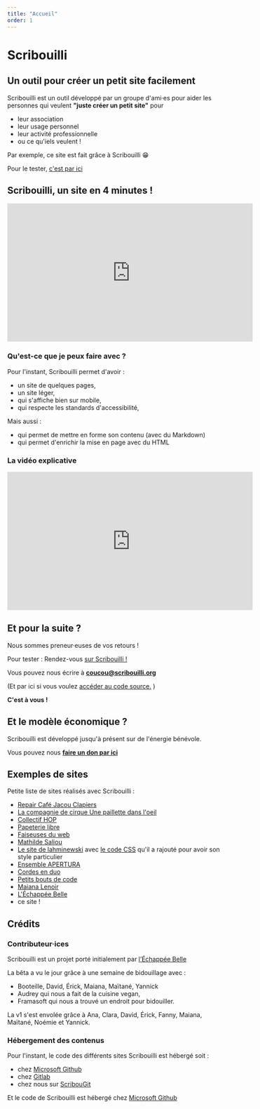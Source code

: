 ```yaml
---
title: "Accueil"
order: 1
---
```

# Scribouilli

## Un outil pour créer un petit site facilement

Scribouilli est un outil développé par un groupe d'ami·es pour aider les personnes qui veulent **"juste créer un petit site"** pour 
- leur association
- leur usage personnel
- leur activité professionnelle 
- ou ce qu'iels veulent !

Par exemple, ce site est fait grâce à Scribouilli 😁

Pour le tester, [c'est par ici](https://atelier.scribouilli.org/)

## Scribouilli, un site en 4 minutes !

<iframe title="Scribouilli en 4 minutes !" width="560" height="315" src="https://aperi.tube/videos/embed/e6e9fde5-1492-470a-8fc5-0f959a4b7ac0" frameborder="0" allowfullscreen="" sandbox="allow-same-origin allow-scripts allow-popups"></iframe>



### Qu'est-ce que je peux faire avec ?

Pour l'instant, Scribouilli permet d'avoir :
- un site de quelques pages,
- un site léger,
- qui s'affiche bien sur mobile,
- qui respecte les standards d'accessibilité,

Mais aussi :
- qui permet de mettre en forme son contenu (avec du Markdown)
- qui permet d'enrichir la mise en page avec du HTML 


### La vidéo explicative

<iframe title="Démo de Scribouilli, un outil pour créer son petit site facilement !" width="560" height="315" src="https://aperi.tube/videos/embed/cc297f82-c687-495a-9825-4297f8d7753f" frameborder="0" allowfullscreen="" sandbox="allow-same-origin allow-scripts allow-popups"></iframe>


## Et pour la suite ?

Nous sommes preneur·euses de vos retours ! 

Pour tester : Rendez-vous [sur Scribouilli !](https://atelier.scribouilli.org/)

Vous pouvez nous écrire à **coucou@scribouilli.org**

(Et par ici si vous voulez [accéder au code source.](https://github.com/Scribouilli/scribouilli) )

**C'est à vous !**

## Et le modèle économique ?

Scribouilli est développé jusqu'à présent sur de l'énergie bénévole.

Vous pouvez nous **[faire un don par ici](https://opencollective.com/scribouilli)** 

## Exemples de sites

Petite liste de sites réalisés avec Scribouilli :

-  [Repair Café Jacou Clapiers](https://newick.github.io/repaircafejacouclapiers/)
- [La compagnie de cirque Une paillette dans l'oeil](https://julie-bertho-julie-bertho-b51c485cf1978686e3352a27574db65e39313.monpetitsite.org/)
-  [Collectif HOP](http://collectifhop.fr/)
-  [Papeterie libre](https://la-papeterie-libre.fr)
-  [Faiseuses du web](https://faiseusesduweb.eu.org/)
- [Mathilde Saliou](https://mathildesaliou.com/)
- [Le site de lahminewski](https://lahminewski.github.io/note/) avec [le code CSS](https://github.com/Lahminewski/note/blob/main/assets/css/custom.css) qu'il a rajouté pour avoir son style particulier
- [Ensemble APERTURA](https://ensembleapertura.github.io/test-website-repo-3796/)
- [Cordes en duo](https://cordesenduo.com/)
- [Petits bouts de code](https://ynote.github.io/petits-bouts-de-code/)
- [Maiana Lenoir](https://mana-spirit.fr/)
- [L'Échappée Belle](https://lechappeebelle.team/)
- ce site ! 

## Crédits

### Contributeur·ices

Scribouilli est un projet porté initialement par [l’Échappée Belle](https://lechappeebelle.team/)

La bêta a vu le jour grâce à une semaine de bidouillage avec :

- Booteille, David, Érick, Maiana, Maïtané, Yannick
- Audrey qui nous a fait de la cuisine vegan,
- Framasoft qui nous a trouvé un endroit pour bidouiller.

La v1 s'est envolée grâce à Ana, Clara, David, Érick, Fanny, Maiana, Maïtané, Noémie et Yannick.

### Hébergement des contenus

Pour l'instant, le code des différents sites Scribouilli est hébergé soit : 
- chez [Microsoft Github](https://github.com)
- chez [Gitlab](https://gitlab.com)
- chez nous sur [ScribouGit](https://git.scribouilli.org)

Et le code de Scribouilli est hébergé chez [Microsoft Github](https://github.com/Scribouilli)
